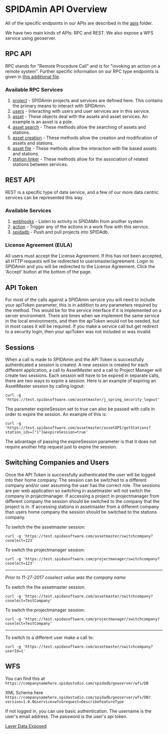 SPIDAmin API Overview
=========

All of the specific endpoints in our APIs are described in the [apis](apis) folder.

We have two main kinds of APIs: RPC and REST.  We also expose a WFS service using geoserver.

## RPC API

RPC stands for "Remote Procedure Call" and is for "invoking an action on a remote system". Further specific information on our RPC type endpoints is given in [this additional file](rpc.md).

### Available RPC Services
1. [project](apis/projectAPI.md) - SPIDAmin projects and services are defined here. This contains the primary means to interact with SPIDAmin.
1. [users](apis/usersAPI.md) -  Interacting with users and user services are in this service.
1. [asset](apis/assetAPI.md) -  These objects deal with the assets and asset services.  An example is an asset is a pole.
1. [asset search](apis/assetSearchAPI.md) -  These methods allow the searching of assets and stations.
1. [asset creation](apis/assetCreationAPI.md) -  These methods allow the creation and modification of assets and stations.
1. [asset file](apis/assetFileAPI.md) -  These methods allow the interaction with file based assets and stations.
1. [station linker](apis/stationLinkerAPI.md) -  These methods allow for the association of related stations between services.

## REST API

REST is a specific type of data service, and a few of our more data centric services can be represented this way.

### Available Services

1. [webhooks](apis/webhookAPI.md) - Listen to activity in SPIDAMin from another system
1. [action](apis/actionAPI.md) - Trigger any of the actions in a work flow with this service.
1. [spidadb](apis/spidadbAPI.md) - Push and pull projects into SPIDAdb.

### License Agreement (EULA)

All users must accept the License Agreement.  If this has not been accepted, all HTTP requests will be redirected to usersmaster/agreement.  Login to SPIDAmin and you will be redirected to the License Agreement.  Click the 'Accept' button at the bottom of the page.

## API Token

For most of the calls against a SPIDAmin service you will need to include your apiToken parameter, this is in addition to any parameters required by the method.  This would be for the service interface if it is implemented on a server environment.  There are times when we implement the same service in the local environments, and then the apiToken would not be needed, but in most cases it will be required.  If you make a service call but get redirect to a security login, then your apiToken was not included or was invalid.

## Sessions

When a call is made to SPIDAmin and the API Token is successfully authenticated a session is created.  A new session is created for each different application, a call to AssetMaster and a call to Project Manager will create two sessions.  Each session will have to be expired in separate calls, there are two ways to expire a session. Here is an example of expiring an AssetMaster session by calling logout:

    curl -g 'https://test.spidasoftware.com/assetmaster/j_spring_security_logout'

The parameter expireSession set to true can also be passed with calls in order to expire the session.  An example of this is:

    curl -g 'https://test.spidasoftware.com/assetmaster/assetAPI/getStations?station_ids=["1"]&expireSession=true'

The advantage of passing the expireSession parameter is that it does not require another http request just to expire the session.

## Switching Companies and Users

Once the API Token is successfully authenticated the user will be logged into their home company.  The session can be switched to a different company and/or user assuming the user has the correct role.  The sessions are per web application so switching in assetmaster will not switch the company in projectmanager.  If accessing a project in projectmanager from different company the session should be switched to the company that the project is in. If accessing stations in assetmaster from a different company than users home company the session should be switched to the stations company.

To switch the the assetmaster session:

    curl -g 'https://test.spidasoftware.com/assetmaster/switchcompany?coselect=123'

To switch the projectmanager session:

    curl -g 'https://test.spidasoftware.com/projectmanager/switchcompany?coselect=123'

---

*Prior to 11-27-2017 coselect value was the company name*

To switch the the assetmaster session:

    curl -g 'https://test.spidasoftware.com/assetmaster/switchcompany?coselect=TestCompany'

To switch the projectmanager session:

    curl -g 'https://test.spidasoftware.com/projectmanager/switchcompany?coselect=TestCompany'

---

To switch to a different user make a call to:

    curl -g 'https://test.spidasoftware.com/assetmaster/switchcompany?userId=1'
    
## WFS

You can find this at `https://companynamehere.spidastudio.com/spidadb/geoserver/wfs/DB`

XML Schema here `https://companynamehere.spidastudio.com/spidadb/geoserver/wfs/DB?version=1.0.0&service=wfs&request=DescribeFeatureType`

If not logged in, you can use basic authentication.  The username is the user's email address.  The password is the user's api token.

[Layer Data Exposed](wfs.md)
